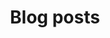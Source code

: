 ---
title: "Blog posts"
layout: home
classes: wide
author_profile: false

permalink: /blog/

pagination:
  enabled: true
  collection: 'posts'
  per_page: 5
  sort_field: 'date'
  sort_reverse: true
  category: blog
  permalink: '/blog/:num/'
  title: ':title - page :num'
  trail:
    before: 3
    after: 3
sidebar:
  nav: site
---